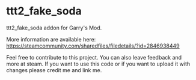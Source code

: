 # ttt2_fake_soda

ttt2_fake_soda addon for Garry's Mod.

More information are available here: 
https://steamcommunity.com/sharedfiles/filedetails/?id=2846938449

Feel free to contribute to this project. You can also leave feedback and more at steam. 
If you want to use this code or if you want to upload it with changes please credit me and link me.
